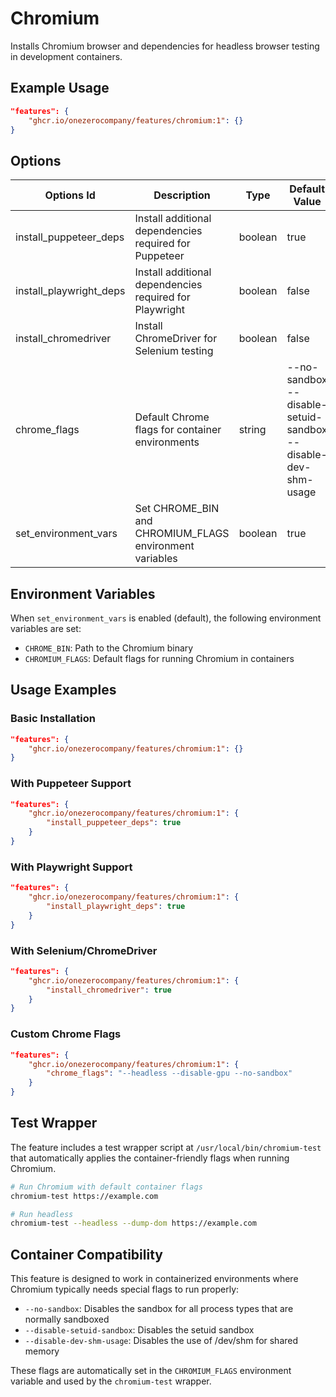 # Chromium

Installs Chromium browser and dependencies for headless browser testing in development containers.

## Example Usage

```json
"features": {
    "ghcr.io/onezerocompany/features/chromium:1": {}
}
```

## Options

| Options Id | Description | Type | Default Value |
|-----|-----|-----|-----|
| install_puppeteer_deps | Install additional dependencies required for Puppeteer | boolean | true |
| install_playwright_deps | Install additional dependencies required for Playwright | boolean | false |
| install_chromedriver | Install ChromeDriver for Selenium testing | boolean | false |
| chrome_flags | Default Chrome flags for container environments | string | --no-sandbox --disable-setuid-sandbox --disable-dev-shm-usage |
| set_environment_vars | Set CHROME_BIN and CHROMIUM_FLAGS environment variables | boolean | true |

## Environment Variables

When `set_environment_vars` is enabled (default), the following environment variables are set:

- `CHROME_BIN`: Path to the Chromium binary
- `CHROMIUM_FLAGS`: Default flags for running Chromium in containers

## Usage Examples

### Basic Installation

```json
"features": {
    "ghcr.io/onezerocompany/features/chromium:1": {}
}
```

### With Puppeteer Support

```json
"features": {
    "ghcr.io/onezerocompany/features/chromium:1": {
        "install_puppeteer_deps": true
    }
}
```

### With Playwright Support

```json
"features": {
    "ghcr.io/onezerocompany/features/chromium:1": {
        "install_playwright_deps": true
    }
}
```

### With Selenium/ChromeDriver

```json
"features": {
    "ghcr.io/onezerocompany/features/chromium:1": {
        "install_chromedriver": true
    }
}
```

### Custom Chrome Flags

```json
"features": {
    "ghcr.io/onezerocompany/features/chromium:1": {
        "chrome_flags": "--headless --disable-gpu --no-sandbox"
    }
}
```

## Test Wrapper

The feature includes a test wrapper script at `/usr/local/bin/chromium-test` that automatically applies the container-friendly flags when running Chromium.

```bash
# Run Chromium with default container flags
chromium-test https://example.com

# Run headless
chromium-test --headless --dump-dom https://example.com
```

## Container Compatibility

This feature is designed to work in containerized environments where Chromium typically needs special flags to run properly:

- `--no-sandbox`: Disables the sandbox for all process types that are normally sandboxed
- `--disable-setuid-sandbox`: Disables the setuid sandbox
- `--disable-dev-shm-usage`: Disables the use of /dev/shm for shared memory

These flags are automatically set in the `CHROMIUM_FLAGS` environment variable and used by the `chromium-test` wrapper.